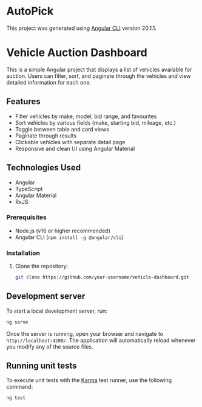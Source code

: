 # AutoPick

This project was generated using [Angular CLI](https://github.com/angular/angular-cli) version 20.1.1.

# Vehicle Auction Dashboard

This is a simple Angular project that displays a list of vehicles available for auction. Users can filter, sort, and paginate through the vehicles and view detailed information for each one.

## Features

- Filter vehicles by make, model, bid range, and favourites
- Sort vehicles by various fields (make, starting bid, mileage, etc.)
- Toggle between table and card views
- Paginate through results
- Clickable vehicles with separate detail page
- Responsive and clean UI using Angular Material

## Technologies Used

- Angular
- TypeScript
- Angular Material
- RxJS

### Prerequisites

- Node.js (v16 or higher recommended)
- Angular CLI (`npm install -g @angular/cli`)

### Installation

1. Clone the repository:
   ```bash
   git clone https://github.com/your-username/vehicle-dashboard.git

## Development server

To start a local development server, run:

```bash
ng serve
```

Once the server is running, open your browser and navigate to `http://localhost:4200/`. The application will automatically reload whenever you modify any of the source files.

## Running unit tests

To execute unit tests with the [Karma](https://karma-runner.github.io) test runner, use the following command:

```bash
ng test
```
